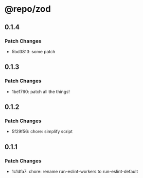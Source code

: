 # @repo/zod

## 0.1.4

### Patch Changes

- 5bd3813: some patch

## 0.1.3

### Patch Changes

- 1be1760: patch all the things!

## 0.1.2

### Patch Changes

- 5f29f56: chore: simplify script

## 0.1.1

### Patch Changes

- 1c1dfa7: chore: rename run-eslint-workers to run-eslint-default
